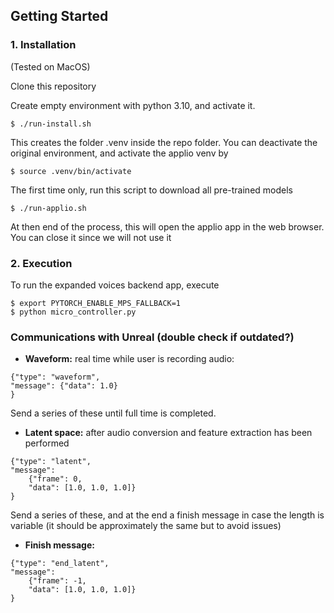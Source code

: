 ## Getting Started

### 1. Installation

(Tested on MacOS)

Clone this repository

Create empty environment with python 3.10, and activate it. 

```
$ ./run-install.sh
```

This creates the folder .venv inside the repo folder. You can deactivate the original environment, and activate the applio venv by

```
$ source .venv/bin/activate
```

The first time only, run this script to download all pre-trained models

```
$ ./run-applio.sh
```

At then end of the process, this will open the applio app in the web browser. You can close it since we will not use it

### 2. Execution

To run the expanded voices backend app, execute

```
$ export PYTORCH_ENABLE_MPS_FALLBACK=1
$ python micro_controller.py
```

### Communications with Unreal (double check if outdated?)

- **Waveform:** real time while user is recording audio:

```
{"type": "waveform",
"message": {"data": 1.0}
}
```

Send a series of these until full time is completed.

- **Latent space:** after audio conversion and feature extraction has been performed

```
{"type": "latent",
"message": 
	{"frame": 0,
	"data": [1.0, 1.0, 1.0]}
}
```

Send a series of these, and at the end a finish message in case the length is variable (it should be approximately the same but to avoid issues)

- **Finish message:**

```
{"type": "end_latent",
"message": 
	{"frame": -1,
	"data": [1.0, 1.0, 1.0]}
}
```